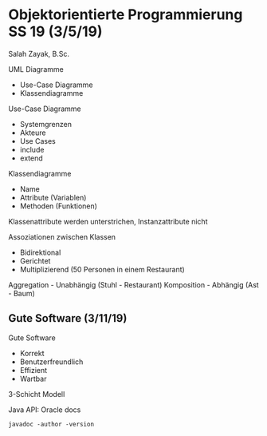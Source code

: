 
# Objektorientierte Programmierung SS 19 (3/5/19)

Salah Zayak, B.Sc.

UML Diagramme
 - Use-Case Diagramme
 - Klassendiagramme
 
 Use-Case Diagramme
 - Systemgrenzen
 - Akteure
 - Use Cases
 - include
 - extend
 
 Klassendiagramme
 - Name
 - Attribute (Variablen)
 - Methoden (Funktionen)

Klassenattribute werden unterstrichen, Instanzattribute nicht

Assoziationen zwischen Klassen
- Bidirektional
- Gerichtet
- Multiplizierend (50 Personen in einem Restaurant)

Aggregation - Unabhängig (Stuhl - Restaurant)
Komposition - Abhängig (Ast - Baum)

## Gute Software (3/11/19)
 
 Gute Software
 - Korrekt
 - Benutzerfreundlich
 - Effizient
 - Wartbar
 
 3-Schicht Modell 

Java API: Oracle docs

    javadoc -author -version


<!--stackedit_data:
eyJoaXN0b3J5IjpbNjU3NTMxNjQ1LDE3NDQ3MjE4MjYsLTk2MT
c5MDk1MSwtMjM5MDU5NzQxLDczMDk5ODExNl19
-->